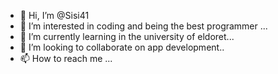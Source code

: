 - 👋 Hi, I’m @Sisi41
- 👀 I’m interested in coding and being the best programmer ...
- 🌱 I’m currently learning in the university of eldoret...
- 💞️ I’m looking to collaborate on app development..
- 📫 How to reach me ...

<!---
Sisi41/Sisi41 is a ✨ special ✨ repository because its `README.md` (this file) appears on your GitHub profile.
You can click the Preview link to take a look at your changes.
--->
